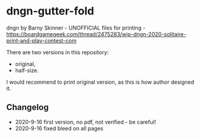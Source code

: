 # dngn-gutter-fold
dngn by Barny Skinner - UNOFFICIAL files for printing - https://boardgamegeek.com/thread/2475283/wip-dngn-2020-solitaire-print-and-play-contest-com


There are two versions in this repository:

 * original,
 * half-size.

 I would recommend to print original version, as this is how author designed it.

## Changelog

* 2020-9-16 first version, no pdf, not verified - be careful!
* 2020-9-16 fixed bleed on all pages
